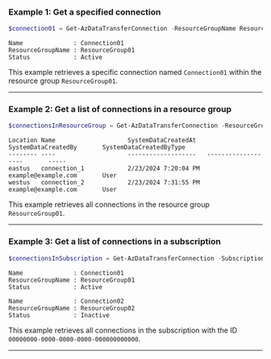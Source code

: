 ### Example 1: Get a specified connection
```powershell
$connection01 = Get-AzDataTransferConnection -ResourceGroupName ResourceGroup01 -Name Connection01
```

```output
Name              : Connection01
ResourceGroupName : ResourceGroup01
Status            : Active
```

This example retrieves a specific connection named `Connection01` within the resource group `ResourceGroup01`.

---

### Example 2: Get a list of connections in a resource group
```powershell
$connectionsInResourceGroup = Get-AzDataTransferConnection -ResourceGroupName ResourceGroup01
```

```output
Location Name                    SystemDataCreatedAt   SystemDataCreatedBy       SystemDataCreatedByType   
-------- ----                    -------------------   -------------------       ----- 
eastus   connection_1            2/23/2024 7:20:04 PM  example@example.com       User  
westus   connection_2            2/23/2024 7:31:55 PM  example@example.com       User  
```

This example retrieves all connections in the resource group `ResourceGroup01`.

---

### Example 3: Get a list of connections in a subscription
```powershell
$connectionsInSubscription = Get-AzDataTransferConnection -SubscriptionId "00000000-0000-0000-0000-000000000000"
```

```output
Name              : Connection01
ResourceGroupName : ResourceGroup01
Status            : Active

Name              : Connection02
ResourceGroupName : ResourceGroup02
Status            : Inactive
```

This example retrieves all connections in the subscription with the ID `00000000-0000-0000-0000-000000000000`.

---